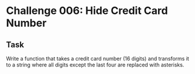 # Challenge 006: Hide Credit Card Number

## Task

Write a function that takes a credit card number (16 digits) and transforms
it to a string where all digits except the last four are replaced with asterisks.

